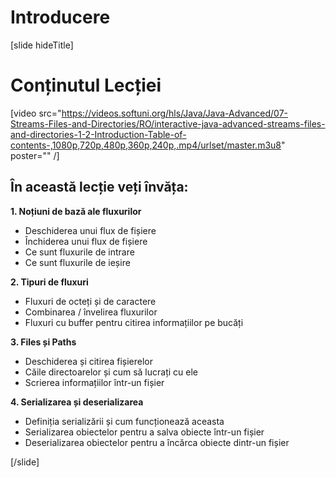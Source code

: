 # Introducere
[slide hideTitle]
# Conținutul Lecției

[video src="https://videos.softuni.org/hls/Java/Java-Advanced/07-Streams-Files-and-Directories/RO/interactive-java-advanced-streams-files-and-directories-1-2-Introduction-Table-of-contents-,1080p,720p,480p,360p,240p,.mp4/urlset/master.m3u8" poster="" /]

## În această lecție veți învăța:

**1. Noțiuni de bază ale fluxurilor**

- Deschiderea unui flux de fișiere
- Închiderea unui flux de fișiere
- Ce sunt fluxurile de intrare
- Ce sunt fluxurile de ieșire

**2. Tipuri de fluxuri**
- Fluxuri de octeți și de caractere
- Combinarea / învelirea fluxurilor
- Fluxuri cu buffer pentru citirea informațiilor pe bucăți

**3. Files și Paths**
- Deschiderea și citirea fișierelor
- Căile directoarelor și cum să lucrați cu ele
- Scrierea informațiilor într-un fișier

**4. Serializarea și deserializarea**
- Definiția serializării și cum funcționează aceasta 
- Serializarea obiectelor pentru a salva obiecte într-un fișier
- Deserializarea obiectelor pentru a încărca obiecte dintr-un fișier

[/slide]

